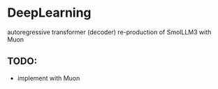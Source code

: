 # DeepLearning
autoregressive transformer (decoder) re-production of SmolLLM3 with Muon

## TODO:
- implement with Muon